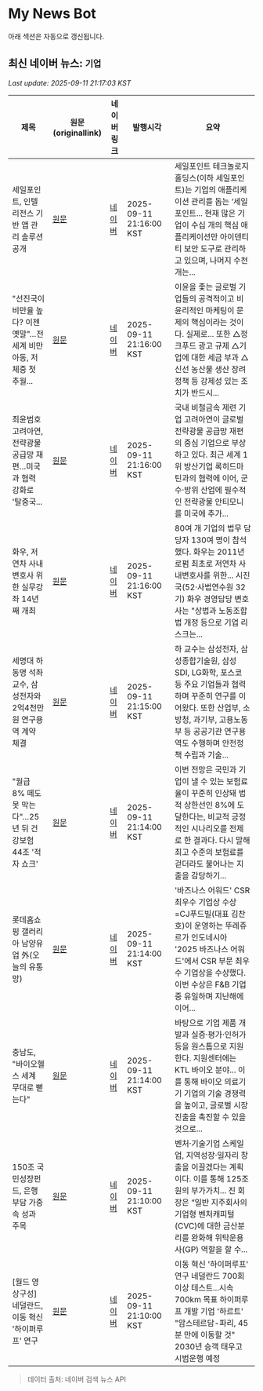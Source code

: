 # My News Bot

아래 섹션은 자동으로 갱신됩니다.

<!-- NEWS:START -->
## 최신 네이버 뉴스: `기업`
_Last update: 2025-09-11 21:17:03 KST_

| 제목 | 원문(originallink) | 네이버 링크 | 발행시각 | 요약 |
|---|---|---|---|---|
| 세일포인트, 인텔리전스 기반 앱 관리 솔루션 공개 | [원문](https://byline.network/?p=9004111222577568) | [네이버](https://byline.network/?p=9004111222577568) | 2025-09-11 21:16:00 KST | 세일포인트 테크놀로지 홀딩스(이하 세일포인트)는 기업의 애플리케이션 관리를 돕는 ‘세일포인트... 현재 많은 기업이 수십 개의 핵심 애플리케이션만 아이덴티티 보안 도구로 관리하고 있으며, 나머지 수천 개는... |
| "선진국이 비만율 높다? 이젠 옛말"…전 세계 비만 아동, 저체중 첫 추월... | [원문](https://www.sedaily.com/NewsView/2GXV1AJ1JX) | [네이버](https://n.news.naver.com/mnews/article/011/0004532138?sid=104) | 2025-09-11 21:16:00 KST | 이윤을 좇는 글로벌 기업들의 공격적이고 비윤리적인 마케팅이 문제의 핵심이라는 것이다. 실제로... 또한 △정크푸드 광고 규제 △기업에 대한 세금 부과 △신선 농산물 생산 장려 정책 등 강제성 있는 조치가 반드시... |
| 최윤범호 고려아연, 전략광물 공급망 재편…미국과 협력 강화로 '탈중국... | [원문](http://www.queen.co.kr/news/articleView.html?idxno=442136) | [네이버](http://www.queen.co.kr/news/articleView.html?idxno=442136) | 2025-09-11 21:16:00 KST | 국내 비철금속 제련 기업 고려아연이 글로벌 전략광물 공급망 재편의 중심 기업으로 부상하고 있다. 최근 세계 1위 방산기업 록히드마틴과의 협력에 이어, 군수·방위 산업에 필수적인 전략광물 안티모니를 미국에 추가... |
| 화우, 저연차 사내변호사 위한 실무강좌 14년째 개최 | [원문](https://www.lawtimes.co.kr/news/211358) | [네이버](https://www.lawtimes.co.kr/news/211358) | 2025-09-11 21:16:00 KST | 80여 개 기업의 법무 담당자 130여 명이 참석했다. 화우는 2011년 로펌 최초로 저연차 사내변호사를 위한... 시진국(52·사법연수원 32기) 화우 경영담당 변호사는 "상법과 노동조합법 개정 등으로 기업 리스크는... |
| 세명대 하동명 석좌교수, 삼성전자와 2억4천만 원 연구용역 계약 체결 | [원문](http://www.enewstoday.co.kr/news/articleView.html?idxno=2328353) | [네이버](http://www.enewstoday.co.kr/news/articleView.html?idxno=2328353) | 2025-09-11 21:15:00 KST | 하 교수는 삼성전자, 삼성종합기술원, 삼성SDI, LG화학, 포스코 등 주요 기업들과 협력하며 꾸준히 연구를 이어왔다. 또한 산업부, 소방청, 과기부, 고용노동부 등 공공기관 연구용역도 수행하며 안전정책 수립과 기술... |
| "월급 8% 떼도 못 막는다"…25년 뒤 건강보험 44조 '적자 쇼크' | [원문](https://www.sedaily.com/NewsView/2GXV13DNCZ) | [네이버](https://n.news.naver.com/mnews/article/011/0004532136?sid=101) | 2025-09-11 21:14:00 KST | 이번 전망은 국민과 기업이 낼 수 있는 보험료율이 꾸준히 인상돼 법적 상한선인 8%에 도달한다는, 비교적 긍정적인 시나리오를 전제로 한 결과다. 다시 말해 최고 수준의 보험료를 걷더라도 불어나는 지출을 감당하기... |
| 롯데홈쇼핑 갤러리아 남양유업 外(오늘의 유통망) | [원문](https://www.newsclaim.co.kr/news/articleView.html?idxno=3048854) | [네이버](https://www.newsclaim.co.kr/news/articleView.html?idxno=3048854) | 2025-09-11 21:14:00 KST | '바즈나스 어워드' CSR 최우수 기업상 수상=CJ푸드빌(대표 김찬호)이 운영하는 뚜레쥬르가 인도네시아 '2025 바즈나스 어워드'에서 CSR 부문 최우수 기업상을 수상했다. 이번 수상은 F&B 기업 중 유일하며 지난해에 이어... |
| 충남도, "바이오헬스 세계 무대로 뻗는다" | [원문](https://www.gukjenews.com/news/articleView.html?idxno=3374610) | [네이버](https://www.gukjenews.com/news/articleView.html?idxno=3374610) | 2025-09-11 21:14:00 KST | 바탕으로 기업 제품 개발과 실증·평가·인허가 등을 원스톱으로 지원한다. 지원센터에는 KTL 바이오 분야... 이를 통해 바이오 의료기기 기업의 기술 경쟁력을 높이고, 글로벌 시장 진출을 촉진할 수 있을 것으로... |
| 150조 국민성장펀드, 은행 부담 가중 속 성과 주목 | [원문](https://www.ekn.kr/web/view.php?key=20250911020416112) | [네이버](https://www.ekn.kr/web/view.php?key=20250911020416112) | 2025-09-11 21:10:00 KST | 벤처·기술기업 스케일업, 지역성장·일자리 창출을 이끌겠다는 계획이다. 이를 통해 125조원의 부가가치... 진 회장은 “일반 지주회사의 기업형 벤처캐피털(CVC)에 대한 금산분리를 완화해 위탁운용사(GP) 역할을 할 수... |
| [월드 영상구성] 네덜란드, 이동 혁신 '하이퍼루프' 연구 | [원문](https://www.obsnews.co.kr/news/articleView.html?idxno=1497044) | [네이버](https://www.obsnews.co.kr/news/articleView.html?idxno=1497044) | 2025-09-11 21:10:00 KST | 이동 혁신 '하이퍼루프' 연구 네덜란드 700회 이상 테스트...시속 700km 목표 하이퍼루프 개발 기업 '하르트' "암스테르담-파리, 45분 만에 이동할 것" 2030년 승객 태우고 시범운행 예정 |

> 데이터 출처: 네이버 검색 뉴스 API
<!-- NEWS:END -->
